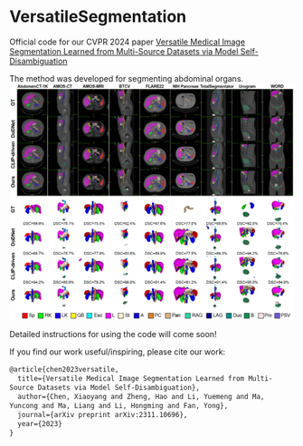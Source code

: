 # VersatileSegmentation

Official code for our CVPR 2024 paper [Versatile Medical Image Segmentation Learned from Multi-Source Datasets via Model Self-Disambiguation](https://arxiv.org/abs/2311.10696)


The method was developed for segmenting abdominal organs. ![abdominal organs](https://github.com/MLDataAnalytics/OrganSegmentation/blob/main/Figures/visual_comparision_label.png)

Detailed instructions for using the code will come soon!

If you find our work useful/inspiring, please cite our work:
```
@article{chen2023versatile,
  title={Versatile Medical Image Segmentation Learned from Multi-Source Datasets via Model Self-Disambiguation},
  author={Chen, Xiaoyang and Zheng, Hao and Li, Yuemeng and Ma, Yuncong and Ma, Liang and Li, Hongming and Fan, Yong},
  journal={arXiv preprint arXiv:2311.10696},
  year={2023}
}
```
